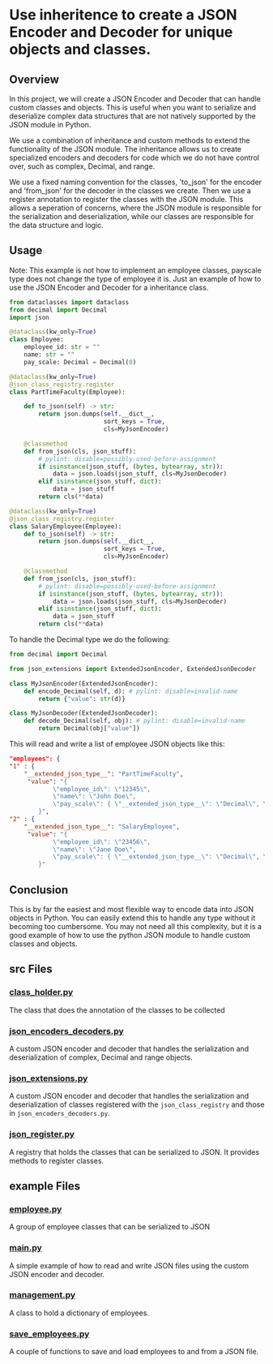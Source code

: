 # Use inheritence to create a JSON Encoder and Decoder for unique objects and classes.

## Overview
In this project, we will create a JSON Encoder and Decoder that can handle custom classes and objects. This is useful
when you want to serialize and deserialize complex data structures that are not natively supported by the JSON module in
Python.

We use a combination of inheritance and custom methods to extend the functionality of the JSON module. The inheritance
allows us to create specialized encoders and decoders for code which we do not have control over, such as complex,
Decimal, and range.

We use a fixed naming convention for the classes, 'to_json' for the encoder and 'from_json' for the decoder in the
classes we create. Then we use a register annotation to register the classes with the JSON module. This allows a
seperation of concerns, where the JSON module is responsible for the serialization and deserialization, while our
classes are responsible for the data structure and logic.

## Usage
Note: This example is not how to implement an employee classes, payscale type does not change the type of employee it is.
Just an example of how to use the JSON Encoder and Decoder for a inheritance class.

```python
from dataclasses import dataclass
from decimal import Decimal 
import json

@dataclass(kw_only=True)
class Employee:
    employee_id: str = ""
    name: str = ""
    pay_scale: Decimal = Decimal(0)

@dataclass(kw_only=True)
@json_class_registry.register
class PartTimeFaculty(Employee):

    def to_json(self) -> str:
        return json.dumps(self.__dict__,
                          sort_keys = True,
                          cls=MyJsonEncoder)

    @classmethod
    def from_json(cls, json_stuff):
        # pylint: disable=possibly-used-before-assignment
        if isinstance(json_stuff, (bytes, bytearray, str)):
            data = json.loads(json_stuff, cls=MyJsonDecoder)
        elif isinstance(json_stuff, dict):
            data = json_stuff
        return cls(**data)

@dataclass(kw_only=True)
@json_class_registry.register
class SalaryEmployee(Employee):
    def to_json(self) -> str:
        return json.dumps(self.__dict__,
                          sort_keys = True,
                          cls=MyJsonEncoder)

    @classmethod
    def from_json(cls, json_stuff):
        # pylint: disable=possibly-used-before-assignment
        if isinstance(json_stuff, (bytes, bytearray, str)):
            data = json.loads(json_stuff, cls=MyJsonDecoder)
        elif isinstance(json_stuff, dict):
            data = json_stuff
        return cls(**data)
```

To handle the Decimal type we do the following:

```python
from decimal import Decimal

from json_extensions import ExtendedJsonEncoder, ExtendedJsonDecoder

class MyJsonEncoder(ExtendedJsonEncoder):
    def encode_Decimal(self, d): # pylint: disable=invalid-name
        return {"value": str(d)}

class MyJsonDecoder(ExtendedJsonDecoder):
    def decode_Decimal(self, obj): # pylint: disable=invalid-name
        return Decimal(obj["value"])
```

This will read and write a list of employee JSON objects like this:

```json
"employees": {
"1" : {
    "__extended_json_type__": "PartTimeFaculty",
     "value": "{
            \"employee_id\": \"12345\",
            \"name\": \"John Doe\",
            \"pay_scale\": { \"__extended_json_type__\": \"Decimal\", \"value\": \"5000.00\"}
        }",
"2" : {
    "__extended_json_type__": "SalaryEmployee",
     "value": "{
            \"employee_id\": \"23456\",
            \"name\": \"Jane Doe\",
            \"pay_scale\": { \"__extended_json_type__\": \"Decimal\", \"value\": \"250000.00\"}
        }"
```

## Conclusion
This is by far the easiest and most flexible way to encode data into JSON objects in Python. You can easily extend this to handle any
type without it becoming too cumbersome.  You may not need all this complexity, but it is a good example of how to use
the python JSON module to handle custom classes and objects.

## src Files

### [class_holder.py](src/class_holder.py)
The class that does the annotation of the classes to be collected

### [json_encoders_decoders.py](src/json_encoders_decoders.py)
A custom JSON encoder and decoder that handles the serialization and deserialization of complex, Decimal and range objects.

### [json_extensions.py](src/json_extensions.py)
A custom JSON encoder and decoder that handles the serialization and deserialization of classes registered with the
`json_class_registry` and those in `json_encoders_decoders.py`.

### [json_register.py](src/json_register.py)
A registry that holds the classes that can be serialized to JSON. It provides methods to register classes.

## example Files
### [employee.py](example/employee.py)
A group of employee classes that can be serialized to JSON

### [main.py](example/main.py)
A simple example of how to read and write JSON files using the custom JSON encoder and decoder.

### [management.py](example/management.py)
A class to hold a dictionary of employees.

### [save_employees.py](example/save_employees.py)
A couple of functions to save and load employees to and from a JSON file.
